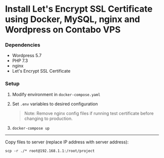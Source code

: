 # Install Let's Encrypt SSL Certificate using Docker, MySQL, nginx and Wordpress on Contabo VPS

### Dependencies
- Wordpress 5.7
- PHP 7.3
- nginx
- Let's Encrypt SSL Certificate

### Setup
1. Modify environment in ```docker-compose.yaml```
1. Set ```.env``` variables to desired configuration
   
   > Note: Remove nginx config files if running test certificate before changing to production.
2. `docker-compose up`

---

Copy files to server (replace IP address with server address):

```scp -r ./* root@192.168.1.1:/root/project```
